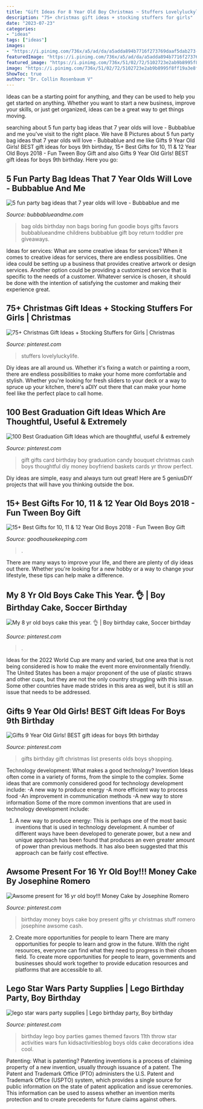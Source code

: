 ```yaml
---
title: "Gift Ideas For 8 Year Old Boy Christmas ~ Stuffers Lovelyluckylife"
description: "75+ christmas gift ideas + stocking stuffers for girls"
date: "2023-07-23"
categories:
- "ideas"
tags: ["ideas"]
images:
- "https://i.pinimg.com/736x/a5/ad/da/a5adda894b7716f273769daaf5dab273--boy-cakes-old-boys.jpg"
featuredImage: "https://i.pinimg.com/736x/a5/ad/da/a5adda894b7716f273769daaf5dab273--boy-cakes-old-boys.jpg"
featured_image: "https://i.pinimg.com/736x/51/02/72/5102723e2ab9b8995f8ff19a3e8f3f9d.jpg"
image: "https://i.pinimg.com/736x/51/02/72/5102723e2ab9b8995f8ff19a3e8f3f9d.jpg"
ShowToc: true
author: "Dr. Collin Rosenbaum V"
---
```



Ideas can be a starting point for anything, and they can be used to help you get started on anything. Whether you want to start a new business, improve your skills, or just get organized, ideas can be a great way to get things moving.

	

		
searching about 5 fun party bag ideas that 7 year olds will love - Bubbablue and me you've visit to the right place. We have 8 Pictures about 5 fun party bag ideas that 7 year olds will love - Bubbablue and me like Gifts 9 Year Old Girls! BEST gift ideas for boys 9th birthday, 15+ Best Gifts for 10, 11 &amp; 12 Year Old Boys 2018 - Fun Tween Boy Gift and also Gifts 9 Year Old Girls! BEST gift ideas for boys 9th birthday. Here you go:
		
    
## 5 Fun Party Bag Ideas That 7 Year Olds Will Love - Bubbablue And Me

<img loading=lazy src="https://bubbablueandme.com/wp-content/uploads/2016/01/5-non-boring-party-bag-ideas-for-kids-Bubbablue-and-me.jpg" onerror="this.onerror=null;this.src='https://tse1.mm.bing.net/th?id=OIP.gkiNpsQM48hHWf9NdWsl7wHaKo&amp;pid=15.1';" alt="5 fun party bag ideas that 7 year olds will love - Bubbablue and me">

_Source: bubbablueandme.com_

>bag olds birthday non bags boring fun goodie boys gifts favors bubbablueandme childrens bubbablue gift boy return toddler pre giveaways. 

	

Ideas for services: What are some creative ideas for services?
When it comes to creative ideas for services, there are endless possibilities. One idea could be setting up a business that provides creative artwork or design services. Another option could be providing a customized service that is specific to the needs of a customer. Whatever service is chosen, it should be done with the intention of satisfying the customer and making their experience great.

    
## 75+ Christmas Gift Ideas + Stocking Stuffers For Girls | Christmas

<img loading=lazy src="https://i.pinimg.com/736x/51/02/72/5102723e2ab9b8995f8ff19a3e8f3f9d.jpg" onerror="this.onerror=null;this.src='https://tse2.mm.bing.net/th?id=OIP.9J0TMi_Y1v0hsS5K7A3vYQHaPH&amp;pid=15.1';" alt="75+ Christmas Gift Ideas + Stocking Stuffers for Girls | Christmas">

_Source: pinterest.com_

>stuffers lovelyluckylife. 

	

Diy ideas are all around us. Whether it's fixing a watch or painting a room, there are endless possibilities to make your home more comfortable and stylish. Whether you're looking for fresh sliders to your deck or a way to spruce up your kitchen, there's aDIY out there that can make your home feel like the perfect place to call home.

    
## 100 Best Graduation Gift Ideas Which Are Thoughtful, Useful &amp; Extremely

<img loading=lazy src="https://i.pinimg.com/736x/2d/a3/ce/2da3ce827766e33478a73beccde2123e.jpg" onerror="this.onerror=null;this.src='https://tse3.mm.bing.net/th?id=OIP.g8NLJ9a2sC1OWz3yTmJRtAHaJ4&amp;pid=15.1';" alt="100 Best Graduation Gift Ideas which are thoughtful, useful &amp; extremely">

_Source: pinterest.com_

>gift gifts card birthday boy graduation candy bouquet christmas cash boys thoughtful diy money boyfriend baskets cards yr throw perfect. 

	

Diy ideas are simple, easy and always turn out great! Here are 5 geniusDIY projects that will have you thinking outside the box.

    
## 15+ Best Gifts For 10, 11 &amp; 12 Year Old Boys 2018 - Fun Tween Boy Gift

<img loading=lazy src="https://hips.hearstapps.com/vader-prod.s3.amazonaws.com/1539626721-iron-man-ar-gifts-for-boys-1539626677.jpg?crop=1xw:0.99975xh;center,top&amp;resize=480:*" onerror="this.onerror=null;this.src='https://tse4.mm.bing.net/th?id=OIP.Q9aiu0ISoeTJMneV84isuwHaLH&amp;pid=15.1';" alt="15+ Best Gifts for 10, 11 &amp; 12 Year Old Boys 2018 - Fun Tween Boy Gift">

_Source: goodhousekeeping.com_

>. 

	

There are many ways to improve your life, and there are plenty of diy ideas out there. Whether you're looking for a new hobby or a way to change your lifestyle, these tips can help make a difference.

    
## My 8 Yr Old Boys Cake This Year. 👌 | Boy Birthday Cake, Soccer Birthday

<img loading=lazy src="https://i.pinimg.com/736x/a5/ad/da/a5adda894b7716f273769daaf5dab273--boy-cakes-old-boys.jpg" onerror="this.onerror=null;this.src='https://tse3.mm.bing.net/th?id=OIP.bU12-MLNv_KKhzUT1KAzhgHaNK&amp;pid=15.1';" alt="My 8 yr old boys cake this year. 👌 | Boy birthday cake, Soccer birthday">

_Source: pinterest.com_

>. 

	

Ideas for the 2022 World Cup are many and varied, but one area that is not being considered is how to make the event more environmentally friendly. The United States has been a major proponent of the use of plastic straws and other cups, but they are not the only country struggling with this issue. Some other countries have made strides in this area as well, but it is still an issue that needs to be addressed.

    
## Gifts 9 Year Old Girls! BEST Gift Ideas For Boys 9th Birthday

<img loading=lazy src="https://i.pinimg.com/736x/5e/a4/92/5ea4927bc0739ea356988bd5e9524d46.jpg" onerror="this.onerror=null;this.src='https://tse1.mm.bing.net/th?id=OIP.ez9WVT5_-HBRn5KdeLjt_gHaPG&amp;pid=15.1';" alt="Gifts 9 Year Old Girls! BEST gift ideas for boys 9th birthday">

_Source: pinterest.com_

>gifts birthday gift christmas list presents olds boys shopping. 

	

Technology development: What makes a good technology?
Invention Ideas often come in a variety of forms, from the simple to the complex. Some ideas that are commonly considered good for technology development include: 
-A new way to produce energy 
-A more efficient way to process food 
-An improvement in communication methods 
-A new way to store information 
Some of the more common inventions that are used in technology development include:


1) A new way to produce energy: This is perhaps one of the most basic inventions that is used in technology development. A number of different ways have been developed to generate power, but a new and unique approach has been found that produces an even greater amount of power than previous methods. It has also been suggested that this approach can be fairly cost effective.

    
## Awsome Present For 16 Yr Old Boy!!! Money Cake By Josephine Romero

<img loading=lazy src="https://i.pinimg.com/736x/ba/a4/d1/baa4d1c46d69af70a588f39d477c5fb4--money-cake-old-boys.jpg" onerror="this.onerror=null;this.src='https://tse4.mm.bing.net/th?id=OIP.E35_6-0CgnmwVQzcOzgKdADhEs&amp;pid=15.1';" alt="Awsome present for 16 yr old boy!!! Money Cake by Josephine Romero">

_Source: pinterest.com_

>birthday money boys cake boy present gifts yr christmas stuff romero josephine awsome cash. 

	

2) Create more opportunities for people to learn
There are many opportunities for people to learn and grow in the future. With the right resources, everyone can find what they need to progress in their chosen field. To create more opportunities for people to learn, governments and businesses should work together to provide education resources and platforms that are accessible to all.

    
## Lego Star Wars Party Supplies | Lego Birthday Party, Boy Birthday

<img loading=lazy src="https://i.pinimg.com/736x/77/9f/71/779f711174ced16b229808fd1926f715--harry-birthday-golden-birthday.jpg" onerror="this.onerror=null;this.src='https://tse1.mm.bing.net/th?id=OIP.offWJR_we4tRtBIEJx_Q5gHaKX&amp;pid=15.1';" alt="lego star wars party supplies | Lego birthday party, Boy birthday">

_Source: pinterest.com_

>birthday lego boy parties games themed favors 11th throw star activities wars fun kidsactivitiesblog boys olds cake decorations idea cool. 

	

Patenting: What is patenting?
Patenting inventions is a process of claiming property of a new invention, usually through issuance of a patent. The Patent and Trademark Office (PTO) administers the U.S. Patent and Trademark Office (USPTO) system, which provides a single source for public information on the state of patent application and issue ceremonies. This information can be used to assess whether an invention merits protection and to create precedents for future claims against others.

